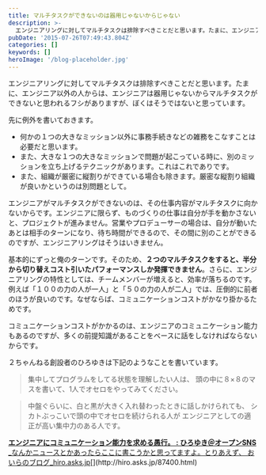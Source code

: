 ```yaml
---
title: マルチタスクができないのは器用じゃないからじゃない
description: >-
  エンジニアリングに対してマルチタスクは排除すべきことだと思います。たまに、エンジニア以外の人からは、エンジニアは器用じゃないからマルチタスクができないと思われるフシがありますが、ぼくはそうではないと思っています。
pubDate: '2015-07-26T07:49:43.804Z'
categories: []
keywords: []
heroImage: '/blog-placeholder.jpg'
---
```


エンジニアリングに対してマルチタスクは排除すべきことだと思います。たまに、エンジニア以外の人からは、エンジニアは器用じゃないからマルチタスクができないと思われるフシがありますが、ぼくはそうではないと思っています。

先に例外を書いておきます。

*   何かの１つの大きなミッション以外に事務手続きなどの雑務をこなすことは必要だと思います。
*   また、大きな１つの大きなミッションで問題が起こっている時に、別のミッションを立ち上げるテクニックがあります。これはこれでありです。
*   また、組織が厳密に縦割りができている場合も除きます。厳密な縦割り組織が良いかというのは別問題として。

エンジニアがマルチタスクができないのは、その仕事内容がマルチタスクに向かないからです。エンジニアに限らず、ものづくりの仕事は自分が手を動かさないと、プロジェクトが進みません。営業やプロデューサーの場合は、自分が動いたあとは相手のターンになり、待ち時間ができるので、その間に別のことができるのですが、エンジニアリングはそうはいきません。

基本的にずっと俺のターンです。そのため、**２つのマルチタスクをすると、半分から切り替えコスト引いたパフォーマンスしか発揮できません**。さらに、エンジニアリングの特性としては、チームメンバーが増えると、効率が落ちるのです。例えば「１００の力の人が一人」と「５０の力の人が二人」では、圧倒的に前者のほうが良いのです。なぜならば、コミュニケーションコストがかなり掛かるためです。

コミュニケーションコストがかかるのは、エンジニアのコミュニケーション能力もあるのですが、多くの前提知識があることをベースに話をしなければならないからです。

２ちゃんねる創設者のひろゆきは下記のようなことを書いています。

> 集中してプログラムをしてる状態を理解したい人は、
> 頭の中に８×８のマスを書いて、1人でオセロをやってみてください。

> 中盤ぐらいに、白と黒が大きく入れ替わったときに話しかけられても、
> シカトぶっこいで頭の中でオセロを続けられる人が
> エンジニアとしての適正が高い集中力のある人です。

[**エンジニアにコミュニケーション能力を求める愚行。 : ひろゆき＠オープンSNS**
_なんかニュースとかあったらここに書こうかと思ってますよ。とりあえず、 おいらのブログ_hiro.asks.jp](http://hiro.asks.jp/87400.html "http://hiro.asks.jp/87400.html")[](http://hiro.asks.jp/87400.html)